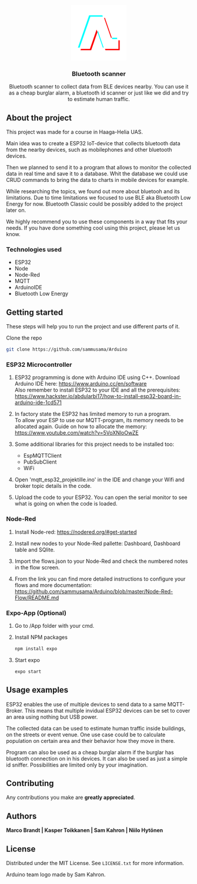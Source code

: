 <!-- PROJECT LOGO -->
<br />
<p align="center">
  <a href="https://github.com/sammusama/Arduino/blob/master">
    <img src="arduino.png" alt="Logo" width="150" height="150">
  </a>

  <h3 align="center">Bluetooth scanner</h3>

  <p align="center">
    Bluetooth scanner to collect data from BLE devices nearby. You can use it as a cheap burglar alarm, a bluetooth id scanner or just like we did and try to estimate human traffic.
  
  </p>
</p>





<!-- ABOUT THE PROJECT -->
## About the project

This project was made for a course in Haaga-Helia UAS.  

Main idea was to create a ESP32 IoT-device that collects bluetooth data from the nearby devices, such as mobilephones and other bluetooth devices.

Then we planned to send it to a program that allows to monitor the collected data in real time and save it to a database. 
Whit the database we could use CRUD commands to bring the data to charts in mobile devices for example. 

While researching the topics, we found out more about bluetooh and its limitations. Due to time limitations we focused to use BLE aka Bluetooth Low Energy for now. Bluetooth Classic could be possibly added to the project later on.

We highly recommend you to use these components in a way that fits your needs. If you have done something cool using this project, please let us know.

### Technologies used

* ESP32
* Node
* Node-Red
* MQTT
* ArduinoIDE
* Bluetooth Low Energy

<!-- GETTING STARTED -->
## Getting started

These steps will help you to run the project and use different parts of it.

Clone the repo
   ```sh
   git clone https://github.com/sammusama/Arduino
   ```

### ESP32 Microcontroller

1. ESP32 programming is done with Arduino IDE using C++. 
   Download Arduino IDE here:  https://www.arduino.cc/en/software
   </br>
   Also remember to install ESP32 to your IDE and all the prerequisites: https://www.hackster.io/abdularbi17/how-to-install-esp32-board-in-arduino-ide-1cd571

2. In factory state the ESP32 has limited memory to run a program. </br>To allow your ESP to use our MQTT-program, its memory needs to be allocated again.
   Guide on how to allocate the memory: https://www.youtube.com/watch?v=5VoXNloOwZE

3. Some additional libraries for this project needs to be installed too:

   * EspMQTTClient
   * PubSubClient
   * WiFi
   
4. Open 'mqtt_esp32_projektille.ino' in the IDE and change your Wifi and broker topic details in the code.

5. Upload the code to your ESP32.
   You can open the serial monitor to see what is going on when the code is loaded.

### Node-Red

1. Install Node-red: https://nodered.org/#get-started

2. Install new nodes to your Node-Red pallette: Dashboard, Dashboard table and SQlite.

3. Import the flows.json to your Node-Red and check the numbered notes in the flow screen.

4. From the link you can find more detailed instructions to configure your flows and more documentation: https://github.com/sammusama/Arduino/blob/master/Node-Red-Flow/README.md

### Expo-App (Optional)

1. Go to /App folder with your cmd.

2. Install NPM packages
   ```sh
   npm install expo
   ```
3. Start expo
   ```sh
   expo start
   ```

<!-- USAGE EXAMPLES -->
## Usage examples

 ESP32 enables the use of multiple devices to send data to a same MQTT-Broker. This means that multiple invidual ESP32 devices can be set to cover an area using nothing but USB power.  
 
 The collected data can be used to estimate human traffic inside buildings, on the streets or event venue. One use case could be to calculate population on certain area and their behavior how they move in there.

 Program can also be used as a cheap burglar alarm if the burglar has bluetooth connection on in his devices. It can also be used as just a simple id sniffer.
 Possibilities are limited only by your imagination.

<!-- CONTRIBUTING -->
## Contributing
 
Any contributions you make are **greatly appreciated**.

<!-- AUTHORS -->
## Authors

**Marco Brandt | Kasper Toikkanen | Sam Kahron | Niilo Hytönen**

<!-- LICENSE -->
## License

Distributed under the MIT License. See `LICENSE.txt` for more information.

Arduino team logo made by Sam Kahron.


